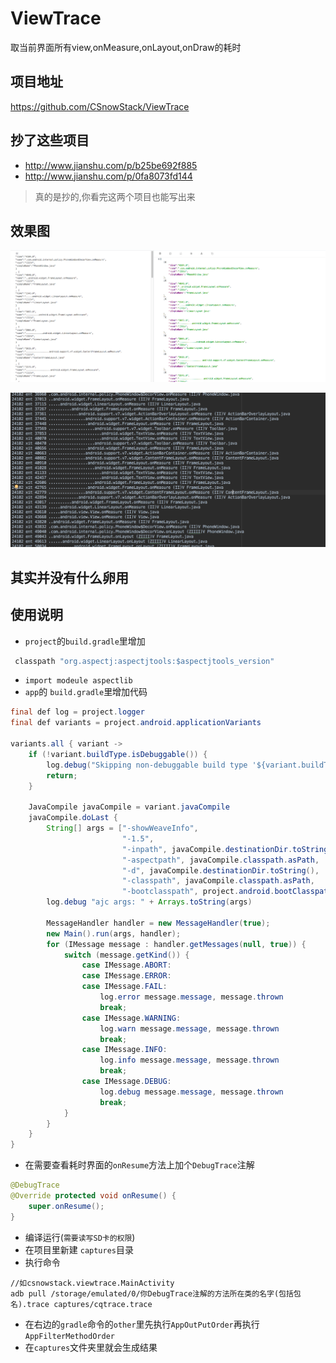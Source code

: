 # ViewTrace
取当前界面所有view,onMeasure,onLayout,onDraw的耗时

## 项目地址
https://github.com/CSnowStack/ViewTrace

## 抄了这些项目
- http://www.jianshu.com/p/b25be692f885
- http://www.jianshu.com/p/0fa8073fd144
> 真的是抄的,你看完这两个项目也能写出来

## 效果图
![order](https://github.com/CSnowStack/ViewTrace/blob/master/pics/pic_order.png)

![filter](https://github.com/CSnowStack/ViewTrace/blob/master/pics/pic_filter.png)
## 其实并没有什么卵用

## 使用说明

- `project`的`build.gradle`里增加
```java
 classpath "org.aspectj:aspectjtools:$aspectjtools_version"
```
- `import modeule aspectlib`
- `app`的 `build.gradle`里增加代码
```java
final def log = project.logger
final def variants = project.android.applicationVariants

variants.all { variant ->
    if (!variant.buildType.isDebuggable()) {
        log.debug("Skipping non-debuggable build type '${variant.buildType.name}'.")
        return;
    }

    JavaCompile javaCompile = variant.javaCompile
    javaCompile.doLast {
        String[] args = ["-showWeaveInfo",
                         "-1.5",
                         "-inpath", javaCompile.destinationDir.toString(),
                         "-aspectpath", javaCompile.classpath.asPath,
                         "-d", javaCompile.destinationDir.toString(),
                         "-classpath", javaCompile.classpath.asPath,
                         "-bootclasspath", project.android.bootClasspath.join(File.pathSeparator)]
        log.debug "ajc args: " + Arrays.toString(args)

        MessageHandler handler = new MessageHandler(true);
        new Main().run(args, handler);
        for (IMessage message : handler.getMessages(null, true)) {
            switch (message.getKind()) {
                case IMessage.ABORT:
                case IMessage.ERROR:
                case IMessage.FAIL:
                    log.error message.message, message.thrown
                    break;
                case IMessage.WARNING:
                    log.warn message.message, message.thrown
                    break;
                case IMessage.INFO:
                    log.info message.message, message.thrown
                    break;
                case IMessage.DEBUG:
                    log.debug message.message, message.thrown
                    break;
            }
        }
    }
}

```

- 在需要查看耗时界面的`onResume`方法上加个`DebugTrace`注解
```java
@DebugTrace
@Override protected void onResume() {
    super.onResume();
}
```

- 编译运行(`需要读写SD卡的权限`)
- 在项目里新建 `captures`目录
- 执行命令
```
//如csnowstack.viewtrace.MainActivity
adb pull /storage/emulated/0/你DebugTrace注解的方法所在类的名字(包括包名).trace captures/cqtrace.trace

```
- 在右边的`gradle`命令的`other`里先执行`AppOutPutOrder`再执行`AppFilterMethodOrder`
- 在`captures`文件夹里就会生成结果
